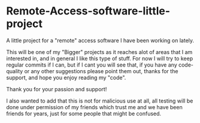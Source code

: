 # Remote-Access-software-little-project
A little project for a "remote" access software I have been working on lately.


This will be one of my "Bigger" projects as it reaches alot of areas that I am interested in, and in general I like this type of stuff.
For now I will try to keep regular commits if I can, but if I cant you will see that, if you have any code-quality or any other suggestions please point them out,
thanks for the support, and hope you enjoy reading my "code".

Thank you for your passion and support!

I also wanted to add that this is not for malicious use at all, all testing will be done under permission of my friends which trust me and we have been friends for years, just for some people that might be confused.
